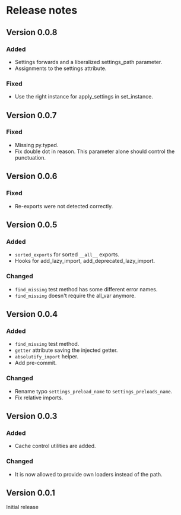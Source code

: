 # Release notes

## Version 0.0.8

### Added

- Settings forwards and a liberalized settings_path parameter.
- Assignments to the settings attribute.

### Fixed

- Use the right instance for apply_settings in set_instance.

## Version 0.0.7

### Fixed

- Missing py.typed.
- Fix double dot in reason. This parameter alone should control the punctuation.

## Version 0.0.6

### Fixed

- Re-exports were not detected correctly.

## Version 0.0.5

### Added

- `sorted_exports` for sorted `__all__` exports.
- Hooks for add_lazy_import, add_deprecated_lazy_import.

### Changed

- `find_missing` test method has some different error names.
- `find_missing` doesn't require the all_var anymore.

## Version 0.0.4

### Added

- `find_missing` test method.
- `getter` attribute saving the injected getter.
- `absolutify_import` helper.
- Add pre-commit.

### Changed

- Rename typo `settings_preload_name` to `settings_preloads_name`.
- Fix relative imports.

## Version 0.0.3

### Added

- Cache control utilities are added.

### Changed

- It is now allowed to provide own loaders instead of the path.

## Version 0.0.1

Initial release
